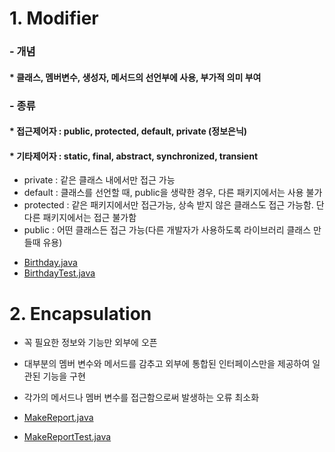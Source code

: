 
# 1. Modifier
### - 개념 
#### * 클래스, 멤버변수, 생성자, 메서드의 선언부에 사용, 부가적 의미 부여
### - 종류
#### * 접근제어자 : public, protected, default, private (정보은닉)
#### * 기타제어자 : static, final, abstract, synchronized, transient

* private : 같은 클래스 내에서만 접근 가능
* default : 클래스를 선언할 때, public을 생략한 경우, 다른 패키지에서는 사용 불가
* protected : 같은 패키지에서만 접근가능, 상속 받지 않은 클래스도 접근 가능함. 단 다른 패키지에서는 접근 불가함
* public : 어떤 클래스든 접근 가능(다른 개발자가 사용하도록 라이브러리 클래스 만들때 유용)

- [Birthday.java](Birthday.java)
- [BirthdayTest.java](BirthdayTest.java)


# 2. Encapsulation
- 꼭 필요한 정보와 기능만 외부에 오픈
- 대부분의 멤버 변수와 메서드를 감추고 외부에 통합된 인터페이스만을 제공하여 일관된 기능을 구현
- 각가의 메서드나 멤버 변수를 접근함으로써 발생하는 오류 최소화

- [MakeReport.java](MakeReport.java)
- [MakeReportTest.java](MakeReportTest.java)
